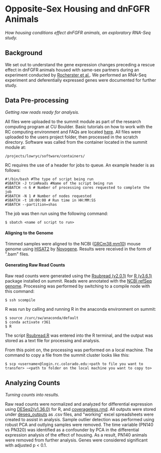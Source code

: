 # Opposite-Sex Housing and dnFGFR Animals
*How housing conditions effect dnFGFR animals, an exploratory RNA-Seq study.*


## Background

We set out to understand the gene expression changes preceding a rescue effect in dnFGFR animals housed with same-sex partners during an experiment conducted by [Rocherster et al.](https://www.ncbi.nlm.nih.gov/pmc/articles/PMC3532464/). We performed an RNA-Seq experiment and deferentially expressed genes were documented for further study.


## Data Pre-processing
*Getting raw reads ready for analysis.*

All files were uploaded to the summit module as part of the research computing program at CU Boulder. Basic tutorials on how to work with the RC computing environment and FAQs are located [here](https://curc.readthedocs.io/en/latest/faq.html). All files were uploaded to the users project folder, then processed in the scratch directory. Software was called from the container located in the summit module at:

	/projects/lowryc/software/containers/

RC requires the use of a header for jobs to queue. An example header is as follows:

	#!/bin/bash #The type of script being run
	#SBATCH -J trimReads #Name of the script being run
	#SBATCH -n 6 # Number of processing cores requested to complete the job
	#SBATCH -N 1 # Number of nodes requested
	#SBATCH -t 10:00:00 # Run time in HH:MM:SS 
	#SBATCH --partition=shas

The job was then run using the following command:

	$ sbatch <name of script to run>


#### Aligning to the Genome

Trimmed samples were aligned to the NCBI ([GRCm38 mm10](https://www.ncbi.nlm.nih.gov/assembly/GCF_000001635.20/)) mouse genome using [HISAT2](https://ccb.jhu.edu/software/hisat2/manual.shtml) by [Novogene](https://www.novogene.com/us-en/). Results were received in the form of ".bam" files.

#### Generating Raw Read Counts

Raw read counts were generated using the [Rsubread (v2.0.1)](https://bioconductor.org/packages/release/bioc/html/Rsubread.html) for [R (v3.6.1)](https://www.r-project.org/) package installed on summit. Reads were annotated with the [NCBI refSeq genome](https://www.ncbi.nlm.nih.gov/refseq/). Processing was performed by switching to a compile node with this command:

	$ ssh scompile

R was run by calling and running R in the anaconda environment on summit:

	$ source /curc/sw/anaconda/default
	$ conda activate r361
	$ R

The script [Rsubread.R](https://github.com/tylerakonom/dnFGFR/blob/master/RScripts/Rsubread.R) was entered into the R terminal, and the output was stored as a text file for processing and analysis.

From this point on, the processing was performed on a local machine. The command to copy a file from the summit cluster looks like this:

	$ scp <username>@login.rc.colorado.edu:<path to file you want to transfer> ~<path to folder on the local machine you want to copy to>


## Analyzing Counts
*Turning counts into results.*

Raw read counts were normalized and analyzed for differential expression using [DESeq2(v1.36.0)](https://bioconductor.org/packages/release/bioc/html/DESeq2.html) for R, and [coverageless.rmd](https://github.com/tylerakonom/dnFGFR/blob/master/R_scripts/coverageless.Rmd). All outputs were stored under [deseq_outputs](https://github.com/tylerakonom/dnFGFR/tree/master/deseq_outputs) as .csv files, and "working" excel spreadsheets were created to assist in analysis. Sample outlier detection was performed using robust PCA and outlying samples were removed. The time variable (PN140 vs PN320) was identified as a confounder by PCA in the differential expression analysis of the effect of housing. As a result, PN140 animals were removed from further analysis. Genes were considered significant with adjusted p < 0.1.
